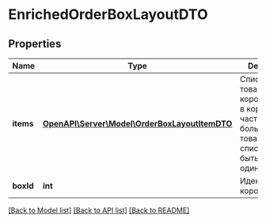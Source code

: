 # EnrichedOrderBoxLayoutDTO

## Properties
Name | Type | Description | Notes
------------ | ------------- | ------------- | -------------
**items** | [**OpenAPI\Server\Model\OrderBoxLayoutItemDTO**](OrderBoxLayoutItemDTO.md) | Список товаров в коробке.  Если в коробке едет часть большого товара, в списке может быть только один пункт. | 
**boxId** | **int** | Идентификатор коробки. | [optional] 

[[Back to Model list]](../README.md#documentation-for-models) [[Back to API list]](../README.md#documentation-for-api-endpoints) [[Back to README]](../README.md)


